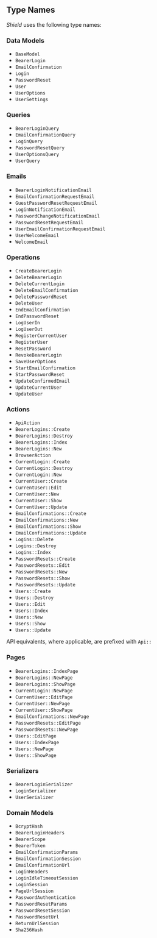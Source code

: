 ## Type Names

*Shield* uses the following type names:

### Data Models

- `BaseModel`
- `BearerLogin`
- `EmailConfirmation`
- `Login`
- `PasswordReset`
- `User`
- `UserOptions`
- `UserSettings`

### Queries

- `BearerLoginQuery`
- `EmailConfirmationQuery`
- `LoginQuery`
- `PasswordResetQuery`
- `UserOptionsQuery`
- `UserQuery`

### Emails

- `BearerLoginNotificationEmail`
- `EmailConfirmationRequestEmail`
- `GuestPasswordResetRequestEmail`
- `LoginNotificationEmail`
- `PasswordChangeNotificationEmail`
- `PasswordResetRequestEmail`
- `UserEmailConfirmationRequestEmail`
- `UserWelcomeEmail`
- `WelcomeEmail`

### Operations

- `CreateBearerLogin`
- `DeleteBearerLogin`
- `DeleteCurrentLogin`
- `DeleteEmailConfirmation`
- `DeletePasswordReset`
- `DeleteUser`
- `EndEmailConfirmation`
- `EndPasswordReset`
- `LogUserIn`
- `LogUserOut`
- `RegisterCurrentUser`
- `RegisterUser`
- `ResetPassword`
- `RevokeBearerLogin`
- `SaveUserOptions`
- `StartEmailConfirmation`
- `StartPasswordReset`
- `UpdateConfirmedEmail`
- `UpdateCurrentUser`
- `UpdateUser`

### Actions

- `ApiAction`
- `BearerLogins::Create`
- `BearerLogins::Destroy`
- `BearerLogins::Index`
- `BearerLogins::New`
- `BrowserAction`
- `CurrentLogin::Create`
- `CurrentLogin::Destroy`
- `CurrentLogin::New`
- `CurrentUser::Create`
- `CurrentUser::Edit`
- `CurrentUser::New`
- `CurrentUser::Show`
- `CurrentUser::Update`
- `EmailConfirmations::Create`
- `EmailConfirmations::New`
- `EmailConfirmations::Show`
- `EmailConfirmations::Update`
- `Logins::Delete`
- `Logins::Destroy`
- `Logins::Index`
- `PasswordResets::Create`
- `PasswordResets::Edit`
- `PasswordResets::New`
- `PasswordResets::Show`
- `PasswordResets::Update`
- `Users::Create`
- `Users::Destroy`
- `Users::Edit`
- `Users::Index`
- `Users::New`
- `Users::Show`
- `Users::Update`

API equivalents, where applicable, are prefixed with `Api::`

### Pages

- `BearerLogins::IndexPage`
- `BearerLogins::NewPage`
- `BearerLogins::ShowPage`
- `CurrentLogin::NewPage`
- `CurrentUser::EditPage`
- `CurrentUser::NewPage`
- `CurrentUser::ShowPage`
- `EmailConfirmations::NewPage`
- `PasswordResets::EditPage`
- `PasswordResets::NewPage`
- `Users::EditPage`
- `Users::IndexPage`
- `Users::NewPage`
- `Users::ShowPage`

### Serializers

- `BearerLoginSerializer`
- `LoginSerializer`
- `UserSerializer`

### Domain Models

- `BcryptHash`
- `BearerLoginHeaders`
- `BearerScope`
- `BearerToken`
- `EmailConfirmationParams`
- `EmailConfirmationSession`
- `EmailConfirmationUrl`
- `LoginHeaders`
- `LoginIdleTimeoutSession`
- `LoginSession`
- `PageUrlSession`
- `PasswordAuthentication`
- `PasswordResetParams`
- `PasswordResetSession`
- `PasswordResetUrl`
- `ReturnUrlSession`
- `Sha256Hash`
